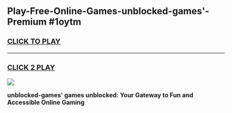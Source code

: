 
## Play-Free-Online-Games-unblocked-games'-Premium #1oytm
<h3>
<a href="https://premium.freeplayer.one?title=unblocked-games'&ref=8M">CLICK TO PLAY</a></h3>
<hr>

<h3>
<a href="https://premium.freeplayer.one?title=unblocked-games'&ref=8M">CLICK 2 PLAY</a>
  
</h3>

<a href="https://premium.freeplayer.one?title=unblocked-games'&ref=8M"><img src="https://clearcache.store/games.png"></a>


**unblocked-games' games unblocked: Your Gateway to Fun and Accessible Online Gaming**
